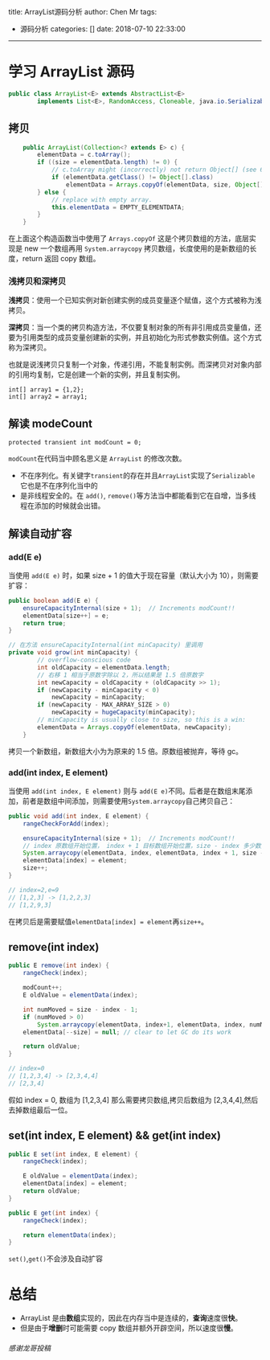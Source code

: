 title: ArrayList源码分析
author: Chen Mr
tags:
  - 源码分析
categories: []
date: 2018-07-10 22:33:00
---
# 学习 ArrayList 源码
```java
public class ArrayList<E> extends AbstractList<E>
        implements List<E>, RandomAccess, Cloneable, java.io.Serializable{
```
## 拷贝
```java
    public ArrayList(Collection<? extends E> c) {
        elementData = c.toArray();
        if ((size = elementData.length) != 0) {
            // c.toArray might (incorrectly) not return Object[] (see 6260652)
            if (elementData.getClass() != Object[].class)
                elementData = Arrays.copyOf(elementData, size, Object[].class);
        } else {
            // replace with empty array.
            this.elementData = EMPTY_ELEMENTDATA;
        }
    }

```
在上面这个构造函数当中使用了 `Arrays.copyOf` 这是个拷贝数组的方法，底层实现是
new 一个数组再用 `System.arraycopy` 拷贝数组，长度使用的是新数组的长度，return 返回 copy 数组。
### 浅拷贝和深拷贝
**浅拷贝**：使用一个已知实例对新创建实例的成员变量逐个赋值，这个方式被称为浅拷贝。

**深拷贝**：当一个类的拷贝构造方法，不仅要复制对象的所有非引用成员变量值，还要为引用类型的成员变量创建新的实例，并且初始化为形式参数实例值。这个方式称为深拷贝。

也就是说浅拷贝只复制一个对象，传递引用，不能复制实例。而深拷贝对对象内部的引用均复制，它是创建一个新的实例，并且复制实例。

```
int[] array1 = {1,2};
int[] array2 = array1;
```

## 解读 modeCount
```
protected transient int modCount = 0;
```
`modCount`在代码当中顾名思义是 `ArrayList` 的修改次数。
- 不在序列化。有关键字`transient`的存在并且`ArrayList`实现了`Serializable`它也是不在序列化当中的
- 是非线程安全的。在 `add()`, `remove()`等方法当中都能看到它在自增，当多线程在添加的时候就会出错。

## 解读自动扩容
### add(E e)
当使用 `add(E e)` 时，如果 size + 1 的值大于现在容量（默认大小为 10），则需要扩容：

```java
public boolean add(E e) {
    ensureCapacityInternal(size + 1);  // Increments modCount!!
    elementData[size++] = e;
    return true;
}

// 在方法 ensureCapacityInternal(int minCapacity) 里调用 
private void grow(int minCapacity) {
        // overflow-conscious code
        int oldCapacity = elementData.length;
        // 右移 1 相当于原数字除以 2，所以结果是 1.5 倍原数字
        int newCapacity = oldCapacity + (oldCapacity >> 1);
        if (newCapacity - minCapacity < 0)
            newCapacity = minCapacity;
        if (newCapacity - MAX_ARRAY_SIZE > 0)
            newCapacity = hugeCapacity(minCapacity);
        // minCapacity is usually close to size, so this is a win:
        elementData = Arrays.copyOf(elementData, newCapacity);
    }
```
拷贝一个新数组，新数组大小为为原来的 1.5 倍。原数组被抛弃，等待 gc。

### add(int index, E element)
当使用 `add(int index, E element)` 则与 `add(E e)`不同。后者是在数组末尾添加，前者是数组中间添加，则需要使用`System.arraycopy`自己拷贝自己：

```java
public void add(int index, E element) {
    rangeCheckForAdd(index);

    ensureCapacityInternal(size + 1);  // Increments modCount!!
    // index 原数组开始位置， index + 1 目标数组开始位置，size - index 多少数据 
    System.arraycopy(elementData, index, elementData, index + 1, size - index);
    elementData[index] = element;
    size++;
}

// index=2,e=9
// [1,2,3] -> [1,2,2,3]
// [1,2,9,3]
```
在拷贝后是需要赋值`elementData[index] = element`再`size++`。
## remove(int index)
```java
public E remove(int index) {
    rangeCheck(index);

    modCount++;
    E oldValue = elementData(index);

    int numMoved = size - index - 1;
    if (numMoved > 0)
        System.arraycopy(elementData, index+1, elementData, index, numMoved);
    elementData[--size] = null; // clear to let GC do its work

    return oldValue;
}

// index=0 
// [1,2,3,4] -> [2,3,4,4]
// [2,3,4]
```
假如 index = 0, 数组为 [1,2,3,4] 那么需要拷贝数组,拷贝后数组为 [2,3,4,4],然后去掉数组最后一位。

## set(int index, E element) && get(int index)
```java
public E set(int index, E element) {
    rangeCheck(index);

    E oldValue = elementData(index);
    elementData[index] = element;
    return oldValue;
}

public E get(int index) {
    rangeCheck(index);

    return elementData(index);
}
```
`set()`,`get()`不会涉及自动扩容

# 总结
- ArrayList 是由**数组**实现的，因此在内存当中是连续的，**查询**速度很**快**。
- 但是由于**增删**时可能需要 copy 数组并额外开辟空间，所以速度很**慢**。



######  感谢龙哥投稿
